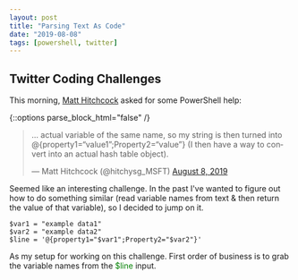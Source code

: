 ```yaml
---
layout: post
title: "Parsing Text As Code"
date: "2019-08-08"
tags: [powershell, twitter]
---
```


## Twitter Coding Challenges

This morning, [Matt Hitchcock](https://twitter.com/hitchysg_MSFT) asked for some PowerShell help:

{::options parse_block_html="false" /}
<div class="center">

<blockquote class="twitter-tweet"><p lang="en" dir="ltr">... actual variable of the same name, so my string is then turned into @{property1=“value1”;Property2=“value”} (I then have a way to convert into an actual hash table object).</p>&mdash; Matt Hitchcock (@hitchysg_MSFT) <a href="https://twitter.com/hitchysg_MSFT/status/1159433036573753344?ref_src=twsrc%5Etfw">August 8, 2019</a></blockquote> <script async src="https://platform.twitter.com/widgets.js" charset="utf-8"></script>

</div>

Seemed like an interesting challenge. In the past I've wanted to figure out how to do something similar (read variable names from text & then return the value of that variable), so I decided to jump on it.

``` posh
$var1 = "example data1"
$var2 = "example data2"
$line = '@{property1="$var1";Property2="$var2"}'
```
<!--
<script src="https://github.com/Torch02/Torch02.github.io/blob/master/src/20190808setup.ps1" > </script>
-->

As my setup for working on this challenge.
First order of business is to grab the variable names from the <span style="color:green">$line</span> input.
